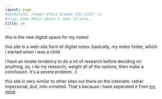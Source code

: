 ```yaml
---
layout: page
#permalink: /home/ #this breaks the site! :o
#slug: home #this doesn't seem to work...
title: yo
---
```


<!-- yo -->

*this* is the new digital space for my notes!

this site is a web-site form of digital notes: basically, my notes folder, which i started when i was a child

i have an innate tendency to do a lot of research before deciding on anything, so, i do my research, weight all of the options, then make a conclusion. It's a severe problem. :(

this site is very similar to other sites out there on the internets: rather impersonal, dull, info-orineted. That's because i have seperated it from [my mind](https://mind.rathewolf.com).
